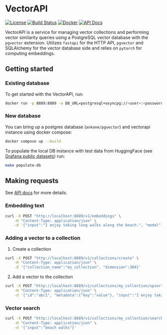 # VectorAPI

[![License](https://img.shields.io/github/license/grafana/vectorapi)](LICENSE)
[![Build Status](https://drone.grafana.net/api/badges/grafana/vectorapi/status.svg)](https://drone.grafana.net/grafana/vectorapi)
[![Docker](https://img.shields.io/docker/v/grafana/vectorapi?logo=docker)](https://hub.docker.com/r/grafana/vectorapi/tags)
[![API Docs](https://img.shields.io/badge/docs-api-blue)](https://grafana.github.io/vectorapi/)

VectorAPI is a service for managing vector collections and performing vector similarity queries using a PostgreSQL vector database with the `pgvector` extension. Utilizes `fastapi` for the HTTP API, `pgvector` and SQLAlchemy for the vector database side and relies on `pytorch` for computing embeddings.

## Getting started

### Existing database

To get started with the VectorAPI, run:

```sh
docker run -p 8889:8889 -e DB_URL=postgresql+asyncpg://<user>:<password>@<host>:<port>/<dbname> grafana/vectorapi
```

### New database

You can bring up a postgres database (`ankane/pgvector`) and vectorapi instance using docker compose:

```sh
docker compose up --build
```

To populate the local DB instance with test data from HuggingFace (see [Grafana public datasets](https://huggingface.co/grafanalabs)) run:

```sh
make populate-db
```

## Making requests

See [API docs](https://grafana.github.io/vectorapi/) for more details.

### Embedding text

```sh
curl -X POST "http://localhost:8889/v1/embeddings" \
    -H "Content-Type: application/json" \
    -d '{"input":"I enjoy taking long walks along the beach.", "model":"BAAI/bge-small-en-v1.5"}'
```

### Adding a vector to a collection

1. Create a collection

```sh
curl -X POST "http://localhost:8889/v1/collections/create" \
    -H "Content-Type: application/json" \
    -d '{"collection_name":"my_collection", "dimension":384}'
```

2. Add a vector to the collection

```sh
curl -X POST "http://localhost:8889/v1/collections/my_collection/upsert" \
    -H "Content-Type: application/json" \
    -d '{"id":"abc1", "metadata":{"key":"value"}, "input":"I enjoy taking long walks along the beach."}'
```

### Vector search

```sh
curl -X POST "http://localhost:8889/v1/collections/my_collection/search" \
    -H "Content-Type: application/json" \
    -d '{"input":"beach walks"}'
```
